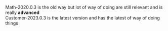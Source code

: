 Math-2020.0.3 is the old way but lot of way of doing are still relevant and is really **advanced** <br/>
Customer-2023.0.3 is the latest version and has the latest of way of doing things
